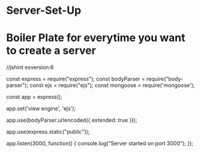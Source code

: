 # Server-Set-Up
# Boiler Plate for everytime you want to create a server

//jshint esversion:6

const express = require("express");
const bodyParser = require("body-parser");
const ejs = require("ejs");
const mongoose = require('mongoose');

const app = express();

app.set('view engine', 'ejs');

app.use(bodyParser.urlencoded({
  extended: true
}));

app.use(express.static("public"));


app.listen(3000, function() {
  console.log("Server started on port 3000");
});
